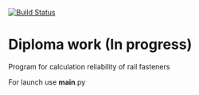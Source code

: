 [![Build Status](https://travis-ci.com/qiokis/diploma_work.svg?branch=main)](https://travis-ci.com/qiokis/diploma_work)
# Diploma work (In progress)
Program for calculation reliability of rail fasteners

For launch use __main__.py
